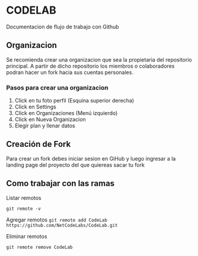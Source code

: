 # CODELAB
Documentacion de flujo de trabajo con Github

## Organizacion

Se recomienda crear una organizacion que sea la propietaria del repositorio principal. A partir de dicho repositorio los miembros o colaboradores podran hacer un fork hacia sus cuentas personales.

### Pasos para crear una organizacion

1. Click en tu foto perfil (Esquina superior derecha)
2. Click en Settings
3. Click en Organizaciones (Menú izquierdo)
4. Click en Nueva Organizacion
5. Elegir plan y llenar datos


## Creación de Fork

Para crear un fork debes iniciar sesion en GiHub y luego ingresar a la landing page del proyecto del que quiereas sacar tu fork


## Como trabajar con las ramas

Listar remotos

`git remote -v`

Agregar remotos
`git remote add CodeLab https://github.com/NetCodeLabs/CodeLab.git`

Eliminar remotos

`git remote remove CodeLab`